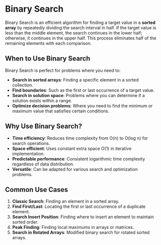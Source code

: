 # Binary Search

Binary Search is an efficient algorithm for finding a target value in a **sorted array** by repeatedly dividing the search interval in half. If the target value is less than the middle element, the search continues in the lower half; otherwise, it continues in the upper half. This process eliminates half of the remaining elements with each comparison.

## When to Use Binary Search

Binary Search is perfect for problems where you need to:

- **Search in sorted arrays**: Finding a specific element in a sorted collection.
- **Find boundaries**: Such as the first or last occurrence of a target value.
- **Search in solution space**: Problems where you can determine if a solution exists within a range.
- **Optimize decision problems**: Where you need to find the minimum or maximum value that satisfies certain conditions.

## Why Use Binary Search?

- **Time efficiency**: Reduces time complexity from O(n) to O(log n) for search operations.
- **Space efficient**: Uses constant extra space O(1) in iterative implementation.
- **Predictable performance**: Consistent logarithmic time complexity regardless of data distribution.
- **Versatile**: Can be adapted for various search and optimization problems.

## Common Use Cases

1. **Classic Search**: Finding an element in a sorted array.
2. **Find First/Last**: Locating the first or last occurrence of a duplicate element.
3. **Search Insert Position**: Finding where to insert an element to maintain sorted order.
4. **Peak Finding**: Finding local maximums in arrays or matrices.
5. **Search in Rotated Arrays**: Modified binary search for rotated sorted arrays. 